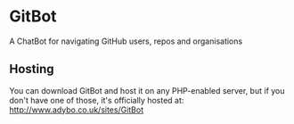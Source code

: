 # GitBot
A ChatBot for navigating GitHub users, repos and organisations

## Hosting
You can download GitBot and host it on any PHP-enabled server, but if you don't have one of those, it's officially hosted at: http://www.adybo.co.uk/sites/GitBot
